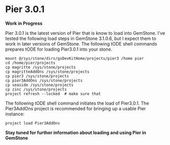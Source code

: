 # Pier 3.0.1

**Work in Progress**

Pier 3.0.1 is the latest version of Pier that is know to load into GemStone.
I've tested the following load steps in GemStone 3.1.0.6, but I expect them to work in later versions of GemStone.
The following tODE shell commands prepares tODE for loading Pier3.0.1 into your stone.

```
mount @/sys/stone/dirs/gsDevKitHome/projects/pier3 /home pier
cd /home/pier/projects
cp magritte /sys/stone/projects
cp magritteAddOns /sys/stone/projects
cp pier3 /sys/stone/projects
cp pier3AddOns /sys/stone/projects
cp seaside /sys/stone/projects
cp zinc /sys/stone/projects
project refresh --locked  # make sure that 
```

The following tODE shell command initiates the load of Pier3.0.1.
The Pier3AddOns project is recommended for bringing up a usable Pier instance:

```
project load Pier3AddOns
```

**Stay tuned for further information about loading and using Pier in GemStone**
